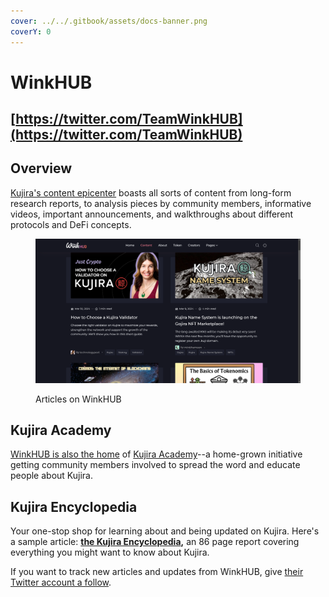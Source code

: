 ```yaml
---
cover: ../../.gitbook/assets/docs-banner.png
coverY: 0
---
```


# WinkHUB

## [https://twitter.com/TeamWinkHUB](https://twitter.com/TeamWinkHUB)

## Overview

[Kujira's content epicenter](https://winkhub.app/) boasts all sorts of content from long-form research reports, to analysis pieces by community members, informative videos, important announcements, and walkthroughs about different protocols and DeFi concepts.

<figure><img src="../../.gitbook/assets/image (1) (1).png" alt=""><figcaption><p>Articles on WinkHUB</p></figcaption></figure>

## Kujira Academy

[WinkHUB is also the home](https://winkhub.app/creators/kujira-academy) of [Kujira Academy](https://twitter.com/KujiraAcademy)--a home-grown initiative getting community members involved to spread the word and educate people about Kujira.&#x20;

## Kujira Encyclopedia

Your one-stop shop for learning about and being updated on Kujira. Here's a sample article: [**the Kujira Encyclopedia**](https://winkhub.app/posts/the-kujira-encyclopedia-issue-1)**,** an 86 page report covering everything you might want to know about Kujira.

If you want to track new articles and updates from WinkHUB, give [their Twitter account a follow](https://twitter.com/TeamWinkHUB).
